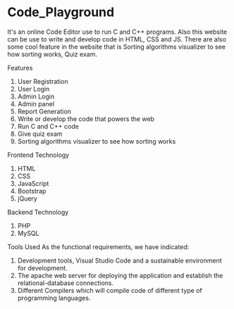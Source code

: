 # Code_Playground
 It's an online Code Editor use to run C and C++ programs. Also this website can be use to write and develop code in HTML, CSS and JS. There are also some cool feature in the website that is Sorting algorithms visualizer to see how sorting works, Quiz exam.

Features
1. User Registration
2. User Login
3. Admin Login
4. Admin panel
5. Report Generation
6. Write or develop the code that powers the web
7. Run C and C++ code
8. Give quiz exam
9. Sorting algorithms visualizer to see how sorting works

Frontend Technology
1. HTML
2. CSS
3. JavaScript
4. Bootstrap
5. jQuery

Backend Technology
1. PHP
2. MySQL

Tools Used
As the functional requirements, we have indicated: 
1) Development tools, Visual Studio Code and a sustainable environment for 
development. 
2) The apache web server for deploying the application and establish the 
relational-database connections. 
3) Different Compilers which will compile code of different type of programming 
languages.